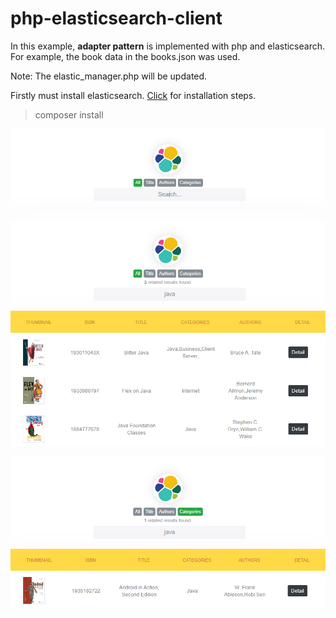 # php-elasticsearch-client
In this example, **adapter pattern** is implemented with php and elasticsearch. For example, the book data in the books.json was used.

Note: The elastic_manager.php will be updated.

Firstly must install elasticsearch. [Click](https://www.elastic.co/guide/en/apm/get-started/current/install-elasticsearch.html) for installation steps.

> composer install


![logo](assets/images/screenshot/img-1.png)

![logo](assets/images/screenshot/img-2.png)

![logo](assets/images/screenshot/img-3.png)

